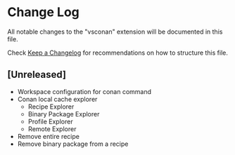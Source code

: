 # Change Log

All notable changes to the "vsconan" extension will be documented in this file.

Check [Keep a Changelog](http://keepachangelog.com/) for recommendations on how to structure this file.

## [Unreleased]
* Workspace configuration for conan command
* Conan local cache explorer
    * Recipe Explorer
    * Binary Package Explorer
    * Profile Explorer
    * Remote Explorer
* Remove entire recipe
* Remove binary package from a recipe